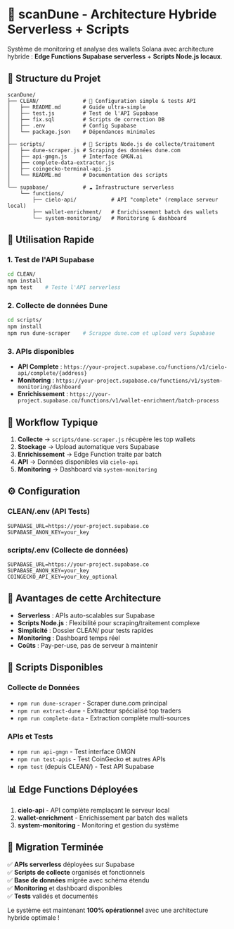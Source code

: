 # 🚀 scanDune - Architecture Hybride Serverless + Scripts

Système de monitoring et analyse des wallets Solana avec architecture hybride : **Edge Functions Supabase serverless** + **Scripts Node.js locaux**.

## 📁 Structure du Projet

```
scanDune/
├── CLEAN/              # 🎯 Configuration simple & tests API 
│   ├── README.md       # Guide ultra-simple
│   ├── test.js         # Test de l'API Supabase
│   ├── fix.sql         # Scripts de correction DB
│   ├── .env            # Config Supabase
│   └── package.json    # Dépendances minimales
│
├── scripts/            # 🔧 Scripts Node.js de collecte/traitement
│   ├── dune-scraper.js # Scraping des données dune.com
│   ├── api-gmgn.js     # Interface GMGN.ai
│   ├── complete-data-extractor.js
│   ├── coingecko-terminal-api.js
│   └── README.md       # Documentation des scripts
│
└── supabase/           # ☁️ Infrastructure serverless
    └── functions/
        ├── cielo-api/           # API "complete" (remplace serveur local)
        ├── wallet-enrichment/   # Enrichissement batch des wallets
        └── system-monitoring/   # Monitoring & dashboard
```

## 🎯 Utilisation Rapide

### 1. Test de l'API Supabase
```bash
cd CLEAN/
npm install
npm test    # Teste l'API serverless
```

### 2. Collecte de données Dune
```bash
cd scripts/
npm install
npm run dune-scraper    # Scrappe dune.com et upload vers Supabase
```

### 3. APIs disponibles
- **API Complete** : `https://your-project.supabase.co/functions/v1/cielo-api/complete/{address}`
- **Monitoring** : `https://your-project.supabase.co/functions/v1/system-monitoring/dashboard`
- **Enrichissement** : `https://your-project.supabase.co/functions/v1/wallet-enrichment/batch-process`

## 🔄 Workflow Typique

1. **Collecte** → `scripts/dune-scraper.js` récupère les top wallets
2. **Stockage** → Upload automatique vers Supabase
3. **Enrichissement** → Edge Function traite par batch
4. **API** → Données disponibles via `cielo-api`
5. **Monitoring** → Dashboard via `system-monitoring`

## ⚙️ Configuration

### CLEAN/.env (API Tests)
```env
SUPABASE_URL=https://your-project.supabase.co
SUPABASE_ANON_KEY=your_key
```

### scripts/.env (Collecte de données)
```env
SUPABASE_URL=https://your-project.supabase.co
SUPABASE_ANON_KEY=your_key
COINGECKO_API_KEY=your_key_optional
```

## 🎯 Avantages de cette Architecture

- **Serverless** : APIs auto-scalables sur Supabase
- **Scripts Node.js** : Flexibilité pour scraping/traitement complexe
- **Simplicité** : Dossier CLEAN/ pour tests rapides
- **Monitoring** : Dashboard temps réel
- **Coûts** : Pay-per-use, pas de serveur à maintenir

## 🔧 Scripts Disponibles

### Collecte de Données
- `npm run dune-scraper` - Scraper dune.com principal
- `npm run extract-dune` - Extracteur spécialisé top traders
- `npm run complete-data` - Extraction complète multi-sources

### APIs et Tests
- `npm run api-gmgn` - Test interface GMGN
- `npm run test-apis` - Test CoinGecko et autres APIs
- `npm test` (depuis CLEAN/) - Test API Supabase

## 📊 Edge Functions Déployées

1. **cielo-api** - API complète remplaçant le serveur local
2. **wallet-enrichment** - Enrichissement par batch des wallets
3. **system-monitoring** - Monitoring et gestion du système

## 🎯 Migration Terminée

✅ **APIs serverless** déployées sur Supabase  
✅ **Scripts de collecte** organisés et fonctionnels  
✅ **Base de données** migrée avec schéma étendu  
✅ **Monitoring** et dashboard disponibles  
✅ **Tests** validés et documentés  

Le système est maintenant **100% opérationnel** avec une architecture hybride optimale !
